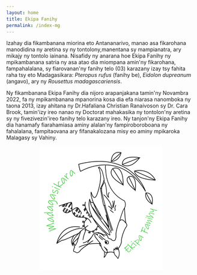```yaml
---
layout: home
title: Ekipa Fanihy
permalink: /index-mg
---
```

Izahay dia fikambanana miorina eto Antananarivo, manao asa fikarohana manodidina ny aretina sy ny tontolony,manentana sy mampianatra, ary mikajy ny tontolo iainana. Nisafidy ny anarana hoe Ekipa Fanihy ny mpikambanana satria ny asa atao dia miompana amin'ny fikarohana, fampahalalana, sy fiarovanan'ny fanihy telo (03) karazany izay tsy fahita raha tsy eto Madagasikara: *Pteropus rufus* (fanihy be), *Eidolon dupreanum* (angavo), ary ny *Rousettus madagascariensis*.

Ny fikambanana Ekipa Fanihy dia nijoro arapanjakana tamin'ny Novambra 2022, fa ny mpikambanana mpanorina kosa dia efa niarasa nanomboka ny taona 2013, izay ahitana ny Dr.Hafaliana Christian Ranaivoson sy Dr. Cara Brook, tamin'izy ireo nanao ny Doctorat mahakasika ny tontolon'ny aretina sy ny fivezivezin'ireo fanihy telo karazany ireo. Ny tanjon'ny Ekipa Fanihy dia hanamafy fiarahamiasa aminy alalan'ny fampiroboroboana ny fahalalana, fampitaovana ary fifanakalozana misy eo aminy mpikaroka Malagasy sy Vahiny.

<center>
<img src="/assets/team/EkipaFanihyLogoWhite.png" alt="bat" class="img-fluid" />
</center>

<!--
<img src="/assets/Ekipa_camp.jpg" class="img-fluid" />
-->